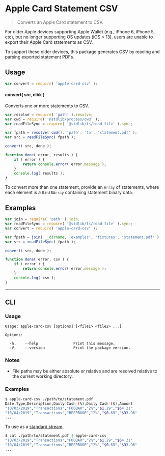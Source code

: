 <!--

@license Apache-2.0

Copyright (c) 2020 Athan Reines.

Licensed under the Apache License, Version 2.0 (the "License");
you may not use this file except in compliance with the License.
You may obtain a copy of the License at

   http://www.apache.org/licenses/LICENSE-2.0

Unless required by applicable law or agreed to in writing, software
distributed under the License is distributed on an "AS IS" BASIS,
WITHOUT WARRANTIES OR CONDITIONS OF ANY KIND, either express or implied.
See the License for the specific language governing permissions and
limitations under the License.

-->

# Apple Card Statement CSV

> Converts an Apple Card statement to CSV.

<!-- Section to include introductory text. Make sure to keep an empty line after the intro `section` element and another before the `/section` close. -->

<section class="intro">

For older Apple devices supporting Apple Wallet (e.g., iPhone 6, iPhone 5, etc), but no longer supporting OS updates (iOS < 13), users are unable to export their Apple Card statements as CSV.

To support these older devices, this package generates CSV by reading and parsing exported statement PDFs. 

</section>

<!-- /.intro -->

<!-- Package usage documentation. -->

<section class="usage">

## Usage

```javascript
var convert = require( 'apple-card-csv' );
```

#### convert( src, clbk )

Converts one or more statements to CSV.

```javascript
var resolve = require( 'path' ).resolve;
var cwd = require( '@stdlib/process/cwd' );
var readFileSync = require( '@stdlib/fs/read-file' ).sync;

var fpath = resolve( cwd(), 'path', 'to', 'statement.pdf' );
var src = readFileSync( fpath );

convert( src, done );

function done( error, results ) {
    if ( error ) {
        return console.error( error.message );
    }
    console.log( results );
}
```

To convert more than one statement, provide an `Array` of statements, where each element is a `Uint8Array` containing statement binary data.

</section>

<!-- /.usage -->

<!-- Package usage notes. Make sure to keep an empty line after the `section` element and another before the `/section` close. -->

<section class="notes">

</section>

<!-- /.notes -->

<!-- Package usage examples. -->

<section class="examples">

## Examples

<!-- eslint no-undef: "error" -->

```javascript
var join = require( 'path' ).join;
var readFileSync = require( '@stdlib/fs/read-file' ).sync;
var convert = require( 'apple-card-csv' );

var fpath = join( __dirname, 'examples', 'fixtures', 'statement.pdf' );
var src = readFileSync( fpath );

convert( src, done );

function done( error, csv ) {
    if ( error ) {
        return console.error( error.message );
    }
    console.log( csv );
}
```

</section>

<!-- /.examples -->

<!-- Section for describing a command-line interface. -->

* * *

<section class="cli">

## CLI

<!-- CLI usage documentation. -->

<section class="usage">

### Usage

```text
Usage: apple-card-csv [options] [<file1> <file2> ...]

Options:

  -h,    --help                Print this message.
  -V,    --version             Print the package version.
```

</section>

<!-- /.usage -->

<!-- CLI usage notes. Make sure to keep an empty line after the `section` element and another before the `/section` close. -->

<section class="notes">

### Notes

-   File paths may be either absolute or relative and are resolved relative to the current working directory.

</section>

<!-- /.notes -->

<!-- CLI usage examples. -->

<section class="examples">

### Examples

```bash
$ apple-card-csv ./path/to/statement.pdf
Date,Type,Description,Daily Cash (%),Daily Cash ($),Amount
"10/03/2019","Transactions","FOOBAR","2%","$1.29","$64.31"
"10/04/2019","Transactions","BEEPBOOP","2%","$0.68","$33.98"
...
```

To use as a [standard stream][standard-streams],

```bash
$ cat ./path/to/statement.pdf | apple-card-csv
"10/03/2019","Transactions","FOOBAR","2%","$1.29","$64.31"
"10/04/2019","Transactions","BEEPBOOP","2%","$0.68","$33.98"
...
```

</section>

<!-- /.examples -->

</section>

<!-- /.cli -->

<!-- Section to include cited references. If references are included, add a horizontal rule *before* the section. Make sure to keep an empty line after the `section` element and another before the `/section` close. -->

<section class="references">

</section>

<!-- /.references -->

<!-- Section for all links. Make sure to keep an empty line after the `section` element and another before the `/section` close. -->

<section class="links">

[standard-streams]: https://en.wikipedia.org/wiki/Standard_streams

</section>

<!-- /.links -->
